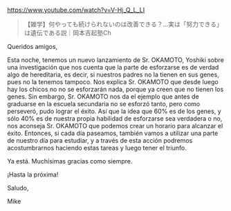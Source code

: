 https://www.youtube.com/watch?v=V-Hj_Q_L_LI

> 【雑学】何やっても続けられないのは改善できる？…実は「努力できる」は遺伝である説｜岡本吉起塾Ch

Queridos amigos,

Esta noche, tenemos un nuevo lanzamiento de Sr. OKAMOTO, Yoshiki sobre una investigación que nos cuenta que la parte de esforzarse es de verdad algo de hereditaria, es decir, si nuestros padres no la tienen en sus genes, pues no la tenemos tampoco. Nos explica Sr. OKAMOTO que desde luego hay los chicos no no se esforzarán nada, porque ya creen que no tienen los genes. Sin embargo, Sr. OKAMOTO nos da el ejemplo que antes de graduarse en la escuela secundaria no se esforzó tanto, pero como perseveró, pudo lograr el éxito. Así que la idea que 60% es de los genes, y sólo 40% es de nuestra propia habilidad de esforzarse sea verdadera o no, nos aconseja Sr. OKAMOTO que podemos crear un horario para alcanzar el éxito. Entonces, si cada día paseamos, también vamos a utilizar una parte de nuestro día para estudiar, y a través de esta acción podremos acostumbrarnos haciendo estas tareas y luego tener el triunfo.

Ya está. Muchísimas gracias como siempre.

¡Hasta la próxima!

Saludo,

Mike
